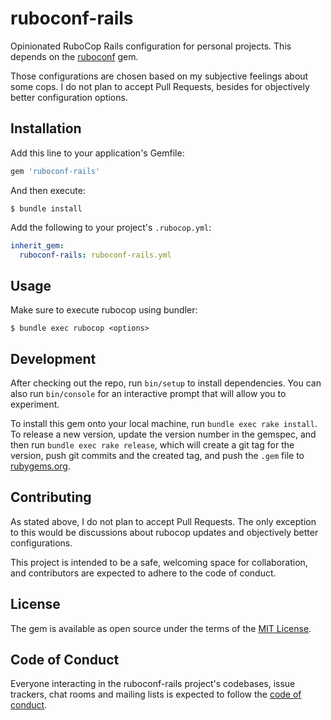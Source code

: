 # ruboconf-rails

Opinionated RuboCop Rails configuration for personal projects. This depends on the [ruboconf](https://github.com/richardboehme/ruboconf) gem.

Those configurations are chosen based on my subjective feelings about some cops. I do not plan to accept Pull Requests, besides for objectively better configuration options.

## Installation

Add this line to your application's Gemfile:

```ruby
gem 'ruboconf-rails'
```

And then execute:

    $ bundle install

Add the following to your project's `.rubocop.yml`:

```yml
inherit_gem:
  ruboconf-rails: ruboconf-rails.yml
```

## Usage

Make sure to execute rubocop using bundler:

    $ bundle exec rubocop <options>

## Development

After checking out the repo, run `bin/setup` to install dependencies. You can also run `bin/console` for an interactive prompt that will allow you to experiment.

To install this gem onto your local machine, run `bundle exec rake install`. To release a new version, update the version number in the gemspec, and then run `bundle exec rake release`, which will create a git tag for the version, push git commits and the created tag, and push the `.gem` file to [rubygems.org](https://rubygems.org).

## Contributing

As stated above, I do not plan to accept Pull Requests. The only exception to this would be discussions about rubocop updates and objectively better configurations.

This project is intended to be a safe, welcoming space for collaboration, and contributors are expected to adhere to the code of conduct.

## License

The gem is available as open source under the terms of the [MIT License](https://opensource.org/licenses/MIT).

## Code of Conduct

Everyone interacting in the ruboconf-rails project's codebases, issue trackers, chat rooms and mailing lists is expected to follow the [code of conduct](https://github.com/richardboehme/ruboconf-rails/blob/main/CODE_OF_CONDUCT.md).
